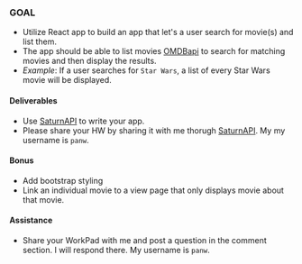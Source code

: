 ### GOAL 
- Utilize React app to build an app that let's a user search for movie(s) and list them.
- The app should be able to list movies [OMDBapi](http://www.omdbapi.com/) to search for matching movies and then display the results.
 - *Example*: If a user searches for `Star Wars`, a list of every Star Wars movie will be displayed.

#### Deliverables
- Use [SaturnAPI](https://SaturnAPI.com/) to write your app.
- Please share your HW by sharing it with me thorugh [SaturnAPI](https://SaturnAPI.com/). My my username is `panw`.

#### Bonus
- Add bootstrap styling
- Link an individual movie to a view page that only displays movie about that movie.

#### Assistance
- Share your WorkPad with me and post a question in the comment section. I will respond there. My username is `panw`.
